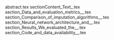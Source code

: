abstract.tex
sectionContent_Text_.tex
section_Data_and_evaluation_metrics__.tex
section_Comparison_of_imputation_algorithms__.tex
section_Neural_network_architecture_and__.tex
section_Results_We_evaluated_the__.tex
section_Code_and_data_availability__.tex
